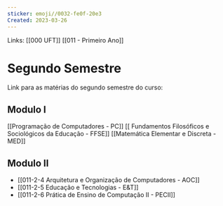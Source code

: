 ```yaml
---
sticker: emoji//0032-fe0f-20e3
Created: 2023-03-26
---
```

Links: [[000 UFT]] [[011 - Primeiro Ano]]

# Segundo Semestre
Link para as matérias do segundo semestre do curso:

## Modulo I
[[Programação de Computadores - PC]]
[[ Fundamentos Filosóficos e Sociológicos da Educação - FFSE]]
[[Matemática Elementar e Discreta - MED]]
## Modulo II
- [[011-2-4 Arquitetura e Organização de Computadores - AOC]]
- [[011-2-5 Educação e Tecnologias - E&T]]
- [[011-2-6 Prática de Ensino de Computação II - PECII]]